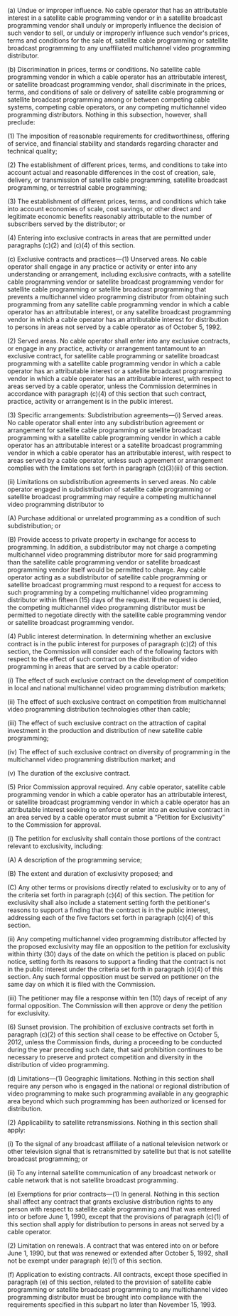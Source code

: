 (a) Undue or improper influence. No cable operator that has an attributable interest in a satellite cable programming vendor or in a satellite broadcast programming vendor shall unduly or improperly influence the decision of such vendor to sell, or unduly or improperly influence such vendor's prices, terms and conditions for the sale of, satellite cable programming or satellite broadcast programming to any unaffiliated multichannel video programming distributor.

(b) Discrimination in prices, terms or conditions. No satellite cable programming vendor in which a cable operator has an attributable interest, or satellite broadcast programming vendor, shall discriminate in the prices, terms, and conditions of sale or delivery of satellite cable programming or satellite broadcast programming among or between competing cable systems, competing cable operators, or any competing multichannel video programming distributors. Nothing in this subsection, however, shall preclude:

(1) The imposition of reasonable requirements for creditworthiness, offering of service, and financial stability and standards regarding character and technical quality;
                                    

(2) The establishment of different prices, terms, and conditions to take into account actual and reasonable differences in the cost of creation, sale, delivery, or transmission of satellite cable programming, satellite broadcast programming, or terrestrial cable programming;
                                    

(3) The establishment of different prices, terms, and conditions which take into account economies of scale, cost savings, or other direct and legitimate economic benefits reasonably attributable to the number of subscribers served by the distributor; or
                                    

(4) Entering into exclusive contracts in areas that are permitted under paragraphs (c)(2) and (c)(4) of this section.

(c) Exclusive contracts and practices—(1) Unserved areas. No cable operator shall engage in any practice or activity or enter into any understanding or arrangement, including exclusive contracts, with a satellite cable programming vendor or satellite broadcast programming vendor for satellite cable programming or satellite broadcast programming that prevents a multichannel video programming distributor from obtaining such programming from any satellite cable programming vendor in which a cable operator has an attributable interest, or any satellite broadcast programming vendor in which a cable operator has an attributable interest for distribution to persons in areas not served by a cable operator as of October 5, 1992.

(2) Served areas. No cable operator shall enter into any exclusive contracts, or engage in any practice, activity or arrangement tantamount to an exclusive contract, for satellite cable programming or satellite broadcast programming with a satellite cable programming vendor in which a cable operator has an attributable interest or a satellite broadcast programming vendor in which a cable operator has an attributable interest, with respect to areas served by a cable operator, unless the Commission determines in accordance with paragraph (c)(4) of this section that such contract, practice, activity or arrangement is in the public interest.

(3) Specific arrangements: Subdistribution agreements—(i) Served areas. No cable operator shall enter into any subdistribution agreement or arrangement for satellite cable programming or satellite broadcast programming with a satellite cable programming vendor in which a cable operator has an attributable interest or a satellite broadcast programming vendor in which a cable operator has an attributable interest, with respect to areas served by a cable operator, unless such agreement or arrangement complies with the limitations set forth in paragraph (c)(3)(iii) of this section.

(ii) Limitations on subdistribution agreements in served areas. No cable operator engaged in subdistribution of satellite cable programming or satellite broadcast programming may require a competing multichannel video programming distributor to

(A) Purchase additional or unrelated programming as a condition of such subdistribution; or

(B) Provide access to private property in exchange for access to programming. In addition, a subdistributor may not charge a competing multichannel video programming distributor more for said programming than the satellite cable programming vendor or satellite broadcast programming vendor itself would be permitted to charge. Any cable operator acting as a subdistributor of satellite cable programming or satellite broadcast programming must respond to a request for access to such programming by a competing multichannel video programming distributor within fifteen (15) days of the request. If the request is denied, the competing multichannel video programming distributor must be permitted to negotiate directly with the satellite cable programming vendor or satellite broadcast programming vendor.

(4) Public interest determination. In determining whether an exclusive contract is in the public interest for purposes of paragraph (c)(2) of this section, the Commission will consider each of the following factors with respect to the effect of such contract on the distribution of video programming in areas that are served by a cable operator:

(i) The effect of such exclusive contract on the development of competition in local and national multichannel video programming distribution markets;

(ii) The effect of such exclusive contract on competition from multichannel video programming distribution technologies other than cable;

(iii) The effect of such exclusive contract on the attraction of capital investment in the production and distribution of new satellite cable programming;

(iv) The effect of such exclusive contract on diversity of programming in the multichannel video programming distribution market; and

(v) The duration of the exclusive contract.

(5) Prior Commission approval required. Any cable operator, satellite cable programming vendor in which a cable operator has an attributable interest, or satellite broadcast programming vendor in which a cable operator has an attributable interest seeking to enforce or enter into an exclusive contract in an area served by a cable operator must submit a “Petition for Exclusivity” to the Commission for approval.

(i) The petition for exclusivity shall contain those portions of the contract relevant to exclusivity, including:

(A) A description of the programming service;

(B) The extent and duration of exclusivity proposed; and

(C) Any other terms or provisions directly related to exclusivity or to any of the criteria set forth in paragraph (c)(4) of this section. The petition for exclusivity shall also include a statement setting forth the petitioner's reasons to support a finding that the contract is in the public interest, addressing each of the five factors set forth in paragraph (c)(4) of this section.

(ii) Any competing multichannel video programming distributor affected by the proposed exclusivity may file an opposition to the petition for exclusivity within thirty (30) days of the date on which the petition is placed on public notice, setting forth its reasons to support a finding that the contract is not in the public interest under the criteria set forth in paragraph (c)(4) of this section. Any such formal opposition must be served on petitioner on the same day on which it is filed with the Commission.

(iii) The petitioner may file a response within ten (10) days of receipt of any formal opposition. The Commission will then approve or deny the petition for exclusivity.

(6) Sunset provision. The prohibition of exclusive contracts set forth in paragraph (c)(2) of this section shall cease to be effective on October 5, 2012, unless the Commission finds, during a proceeding to be conducted during the year preceding such date, that said prohibition continues to be necessary to preserve and protect competition and diversity in the distribution of video programming.

(d) Limitations—(1) Geographic limitations. Nothing in this section shall require any person who is engaged in the national or regional distribution of video programming to make such programming available in any geographic area beyond which such programming has been authorized or licensed for distribution.

(2) Applicability to satellite retransmissions. Nothing in this section shall apply:

(i) To the signal of any broadcast affiliate of a national television network or other television signal that is retransmitted by satellite but that is not satellite broadcast programming; or

(ii) To any internal satellite communication of any broadcast network or cable network that is not satellite broadcast programming.

(e) Exemptions for prior contracts—(1) In general. Nothing in this section shall affect any contract that grants exclusive distribution rights to any person with respect to satellite cable programming and that was entered into or before June 1, 1990, except that the provisions of paragraph (c)(1) of this section shall apply for distribution to persons in areas not served by a cable operator.

(2) Limitation on renewals. A contract that was entered into on or before June 1, 1990, but that was renewed or extended after October 5, 1992, shall not be exempt under paragraph (e)(1) of this section.

(f) Application to existing contracts. All contracts, except those specified in paragraph (e) of this section, related to the provision of satellite cable programming or satellite broadcast programming to any multichannel video programming distributor must be brought into compliance with the requirements specified in this subpart no later than November 15, 1993.

